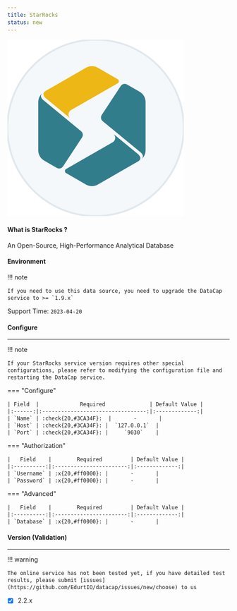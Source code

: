 ```yaml
---
title: StarRocks
status: new
---
```


<img src="/assets/plugin/starrocks.svg" class="connector-content-logo" />

#### What is StarRocks ?

An Open-Source, High-Performance Analytical Database

#### Environment

!!! note

    If you need to use this data source, you need to upgrade the DataCap service to >= `1.9.x`

Support Time: `2023-04-20`

#### Configure

---

!!! note

    If your StarRocks service version requires other special configurations, please refer to modifying the configuration file and restarting the DataCap service.

=== "Configure"

    | Field  |             Required              | Default Value |
    |:------:|:---------------------------------:|:-------------:|
    | `Name` | :check{20,#3CA34F}:  |       -       |
    | `Host` | :check{20,#3CA34F}: |  `127.0.0.1`  |
    | `Port` | :check{20,#3CA34F}: |     `9030`    |

=== "Authorization"

    |   Field    |        Required         | Default Value |
    |:----------:|:-----------------------:|:-------------:|
    | `Username` | :x{20,#ff0000}: |       -       |
    | `Password` | :x{20,#ff0000}: |       -       |

=== "Advanced"

    |   Field    |        Required         | Default Value |
    |:----------:|:-----------------------:|:-------------:|
    | `Database` | :x{20,#ff0000}: |       -       |

#### Version (Validation)

---

!!! warning

    The online service has not been tested yet, if you have detailed test results, please submit [issues](https://github.com/EdurtIO/datacap/issues/new/choose) to us

- [x] 2.2.x
